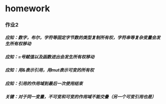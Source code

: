 # homework

### 作业2
##### 应知：数字，布尔，字符等固定字节数的类型复制所有权，字符串等复杂变量会发生所有权移动 
##### 应知：=号赋值以及函数进出会发生所有权移动
##### 应知：用&表示引用，用mut表示可变的所有权
##### 应知：引用的作用域到最后一次使用结束
##### 关键：对于同一变量，不可变和可变的作用域不能交叠（另一个可变引用也是）
